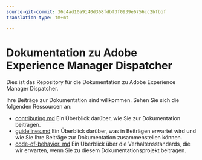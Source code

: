 ```yaml
---
source-git-commit: 36c4ad10a9140d368fdbf3f0939e6756cc2bfbbf
translation-type: tm+mt

---
```

# Dokumentation zu Adobe Experience Manager Dispatcher

Dies ist das Repository für die Dokumentation zu Adobe Experience Manager Dispatcher.

Ihre Beiträge zur Dokumentation sind willkommen. Sehen Sie sich die folgenden Ressourcen an:

* [contributing.md](contributing.md) Ein Überblick darüber, wie Sie zur Dokumentation beitragen.
* [guidelines.md](guidelines.md) Ein Überblick darüber, was in Beiträgen erwartet wird und wie Sie Ihre Beiträge zur Dokumentation zusammenstellen können.
* [code-of-behavior. md](code-of-conduct.md) Ein Überblick über die Verhaltensstandards, die wir erwarten, wenn Sie zu diesem Dokumentationsprojekt beitragen.
